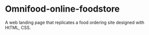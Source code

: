 # Omnifood-online-foodstore
 A web landing page that replicates a food ordering site designed with HtTML, CSS.
